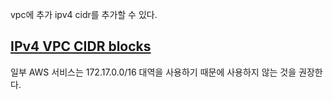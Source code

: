 vpc에 추가 ipv4 cidr를 추가할 수 있다.

## [IPv4 VPC CIDR blocks](https://docs.aws.amazon.com/vpc/latest/userguide/vpc-cidr-blocks.html#vpc-sizing-ipv4)
일부 AWS 서비스는 172.17.0.0/16 대역을 사용하기 때문에 사용하지 않는 것을 권장한다.